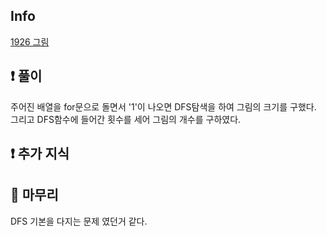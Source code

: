 ## Info

<a href="https://www.acmicpc.net/problem/1926" rel="nofollow">1926 그림</a>

## ❗ 풀이

주어진 배열을 for문으로 돌면서 '1'이 나오면 DFS탐색을 하여 그림의 크기를 구했다.<br/>
그리고 DFS함수에 들어간 횟수를 세어 그림의 개수를 구하였다.

## ❗ 추가 지식


## 🙂 마무리

DFS 기본을 다지는 문제 였던거 같다. 
